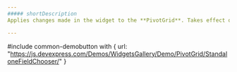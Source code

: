 ```yaml
---
##### shortDescription
Applies changes made in the widget to the **PivotGrid**. Takes effect only if [applyChangesMode](/api-reference/10%20UI%20Widgets/dxPivotGridFieldChooser/1%20Configuration/applyChangesMode.md '/Documentation/ApiReference/UI_Widgets/dxPivotGridFieldChooser/Configuration/#applyChangesMode') is *"onDemand"*.

---
```

#include common-demobutton with {
    url: "https://js.devexpress.com/Demos/WidgetsGallery/Demo/PivotGrid/StandaloneFieldChooser/"
}